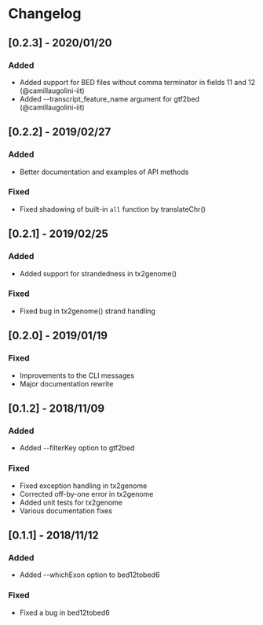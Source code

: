 # Changelog

## [0.2.3] - 2020/01/20 

### Added
- Added support for BED files without comma terminator in fields 11 and 12 (@camillaugolini-iit)
- Added --transcript_feature_name argument for gtf2bed (@camillaugolini-iit)

## [0.2.2] - 2019/02/27

### Added
- Better documentation and examples of API methods

### Fixed
- Fixed shadowing of built-in `all` function by translateChr()

## [0.2.1] - 2019/02/25

### Added
- Added support for strandedness in tx2genome()

### Fixed
- Fixed bug in tx2genome() strand handling

## [0.2.0] - 2019/01/19

### Fixed
- Improvements to the CLI messages
- Major documentation rewrite

## [0.1.2] - 2018/11/09

### Added
- Added --filterKey option to gtf2bed
### Fixed
- Fixed exception handling in tx2genome
- Corrected off-by-one error in tx2genome
- Added unit tests for tx2genome
- Various documentation fixes

## [0.1.1] - 2018/11/12

### Added
- Added --whichExon option to bed12tobed6

### Fixed
- Fixed a bug in bed12tobed6


